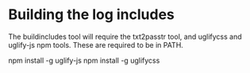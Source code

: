 # Building the log includes

The buildincludes tool will require the txt2passtr tool, and uglifycss and uglify-js npm tools. These are required to be in PATH.

npm install -g uglify-js
npm install -g uglifycss
